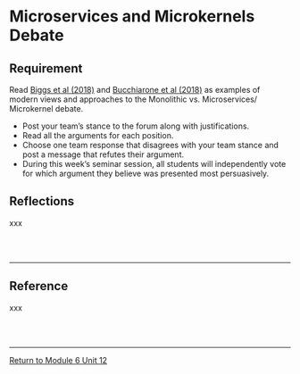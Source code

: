 # Microservices and Microkernels Debate

## Requirement
Read [Biggs et al (2018)](SSD_Unit12_SeminarReference2.pdf) and [Bucchiarone et al (2018)](SSD_Unit12_SeminarReference.pdf) as examples of modern views and approaches to the Monolithic vs. Microservices/ Microkernel debate.

 - Post your team’s stance to the forum along with justifications.
 - Read all the arguments for each position.
 - Choose one team response that disagrees with your team stance and post a message that refutes their argument.
 - During this week’s seminar session, all students will independently vote for which argument they believe was presented most persuasively.
   

## Reflections
xxx

<br><br>

---

## Reference
xxx

<br><br>

---

[Return to Module 6 Unit 12](SSD_Unit12.md)
